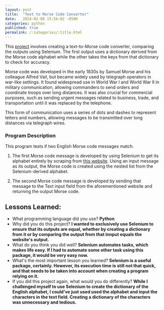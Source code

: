 ```yaml
---
layout: post
title:  "Text to Morse Code Converter"
date:   2024-02-08 15:56:02 -0500
categories: python
published: true
permalink: /:categories/:title.html
---
```


This [project](https://github.com/add0794/text-to-morse-code-converter) involves creating a text-to-Morse code converter, comparing the outputs using Selenium. The first output uses a dictionary derived from the Morse code alphabet while the other takes the keys from that dictionary to check for accuracy.

Morse code was developed in the early 1830s by Samuel Morse and his colleague Alfred Vail, but became widely used by telegraph operators in war-like settings. It found widespread use in World War I and World War II in military communication, allowing commanders to send orders and coordinate troops over long distances. It was also crucial for commercial purposes, such as sending urgent messages related to business, trade, and transportation until it was replaced by the telephone.

This form of communication uses a series of dots and dashes to represent letters and numbers, allowing messages to be transmitted over long distances via telegraph wires.

### Program Description

This program tests if two English Morse code messages match.

1. The first Morse code message is developed by using Selenium to get its alphabet entirely by scraping from [this website](https://morsedecoder.com/). Using an input message as its output, the Morse code is created using the nested list from the Selenium-derived alphabet.

2. The second Morse code message is developed by sending that message to the Text input field from the aforementioned website and returning the output Morse code.

<h2>Lessons Learned:</h2>

- What programming language did you use? **Python**
- Why did you do this project? **I wanted to exclusively use Selenium to ensure that its outputs are equal, whether by creating a dictionary from it or by comparing the output from that innput equals the website's output.**
- What do you think you did well? **Selenium automates tasks, which makes life easy. If I had to automate some other task using this package, it would be very easy now.**
- What's the most important lesson you learned? **Selenium is a useful package, certainly. However, its execution time is still not that quick, and that needs to be taken into account when creating a program relying on it.**
- If you did this project again, what would you do differently? **While I challenged myself to use Selenium to create the dictionary of the English alphabet, I could've just used used the alphabet and input the characters in the text field. Creating a dictionary of the characters was unnecessary and tedious.** 
